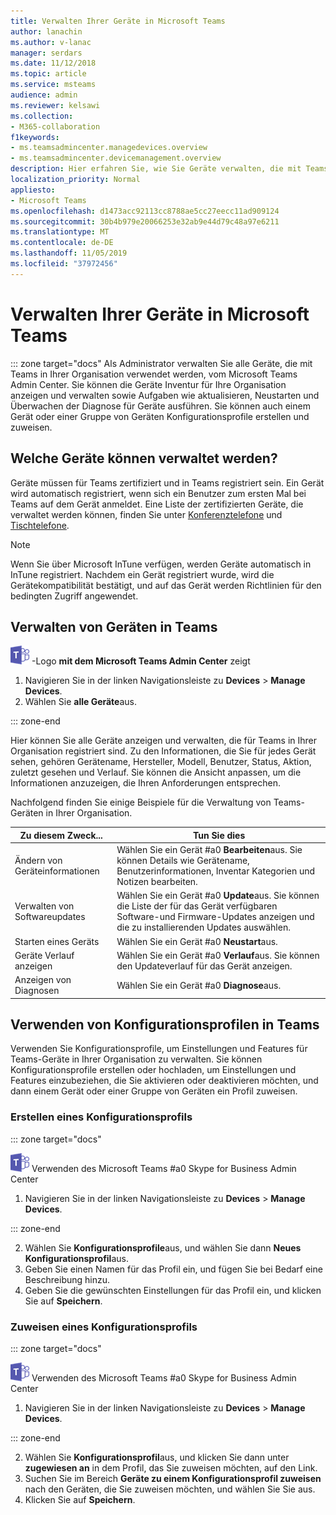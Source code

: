 ```yaml
---
title: Verwalten Ihrer Geräte in Microsoft Teams
author: lanachin
ms.author: v-lanac
manager: serdars
ms.date: 11/12/2018
ms.topic: article
ms.service: msteams
audience: admin
ms.reviewer: kelsawi
ms.collection:
- M365-collaboration
f1keywords:
- ms.teamsadmincenter.managedevices.overview
- ms.teamsadmincenter.devicemanagement.overview
description: Hier erfahren Sie, wie Sie Geräte verwalten, die mit Teams in Ihrer Organisation verwendet werden.
localization_priority: Normal
appliesto:
- Microsoft Teams
ms.openlocfilehash: d1473acc92113cc8788ae5cc27eecc11ad909124
ms.sourcegitcommit: 30b4b979e20066253e32ab9e44d79c48a97e6211
ms.translationtype: MT
ms.contentlocale: de-DE
ms.lasthandoff: 11/05/2019
ms.locfileid: "37972456"
---
```

# <a name="manage-your-devices-in-microsoft-teams"></a>Verwalten Ihrer Geräte in Microsoft Teams

::: zone target="docs"
Als Administrator verwalten Sie alle Geräte, die mit Teams in Ihrer Organisation verwendet werden, vom Microsoft Teams Admin Center. Sie können die Geräte Inventur für Ihre Organisation anzeigen und verwalten sowie Aufgaben wie aktualisieren, Neustarten und Überwachen der Diagnose für Geräte ausführen. Sie können auch einem Gerät oder einer Gruppe von Geräten Konfigurationsprofile erstellen und zuweisen. 

## <a name="what-devices-can-you-manage"></a>Welche Geräte können verwaltet werden?
Geräte müssen für Teams zertifiziert und in Teams registriert sein. Ein Gerät wird automatisch registriert, wenn sich ein Benutzer zum ersten Mal bei Teams auf dem Gerät anmeldet. Eine Liste der zertifizierten Geräte, die verwaltet werden können, finden Sie unter [Konferenztelefone](https://products.office.com/en-us/microsoft-teams/across-devices/devices/category?devicetype=16) und [Tischtelefone](https://products.office.com/en-us/microsoft-teams/across-devices/devices/category?devicetype=34).

> [!NOTE]
> Wenn Sie über Microsoft InTune verfügen, werden Geräte automatisch in InTune registriert. Nachdem ein Gerät registriert wurde, wird die Gerätekompatibilität bestätigt, und auf das Gerät werden Richtlinien für den bedingten Zugriff angewendet. 

## <a name="manage-devices-in-teams"></a>Verwalten von Geräten in Teams

![Ein Symbol, das das Microsoft Teams](media/teams-logo-30x30.png) -Logo **mit dem Microsoft Teams Admin Center** zeigt

1. Navigieren Sie in der linken Navigationsleiste zu **Devices** > **Manage Devices**.
2. Wählen Sie **alle Geräte**aus.  

::: zone-end

 Hier können Sie alle Geräte anzeigen und verwalten, die für Teams in Ihrer Organisation registriert sind. Zu den Informationen, die Sie für jedes Gerät sehen, gehören Gerätename, Hersteller, Modell, Benutzer, Status, Aktion, zuletzt gesehen und Verlauf. Sie können die Ansicht anpassen, um die Informationen anzuzeigen, die Ihren Anforderungen entsprechen.

 Nachfolgend finden Sie einige Beispiele für die Verwaltung von Teams-Geräten in Ihrer Organisation.  
    
|Zu diesem Zweck...  |Tun Sie dies |
|---------|---------|
|Ändern von Geräteinformationen   | Wählen Sie ein Gerät #a0 **Bearbeiten**aus. Sie können Details wie Gerätename, Benutzerinformationen, Inventar Kategorien und Notizen bearbeiten.     |
|Verwalten von Softwareupdates   |Wählen Sie ein Gerät #a0 **Update**aus. Sie können die Liste der für das Gerät verfügbaren Software-und Firmware-Updates anzeigen und die zu installierenden Updates auswählen.    |
|Starten eines Geräts   |Wählen Sie ein Gerät #a0 **Neustart**aus.          |
|Geräte Verlauf anzeigen  | Wählen Sie ein Gerät #a0 **Verlauf**aus. Sie können den Updateverlauf für das Gerät anzeigen.     |
|Anzeigen von Diagnosen  | Wählen Sie ein Gerät #a0 **Diagnose**aus.        |

## <a name="use-configuration-profiles-in-teams"></a>Verwenden von Konfigurationsprofilen in Teams

Verwenden Sie Konfigurationsprofile, um Einstellungen und Features für Teams-Geräte in Ihrer Organisation zu verwalten. Sie können Konfigurationsprofile erstellen oder hochladen, um Einstellungen und Features einzubeziehen, die Sie aktivieren oder deaktivieren möchten, und dann einem Gerät oder einer Gruppe von Geräten ein Profil zuweisen. 

### <a name="create-a-configuration-profile"></a>Erstellen eines Konfigurationsprofils

::: zone target="docs"

![Ein Symbol mit dem Microsoft Teams-Logo](media/teams-logo-30x30.png) Verwenden des Microsoft Teams #a0 Skype for Business Admin Center

1. Navigieren Sie in der linken Navigationsleiste zu **Devices** > **Manage Devices**.

::: zone-end

2. Wählen Sie **Konfigurationsprofile**aus, und wählen Sie dann **Neues Konfigurationsprofil**aus.
3. Geben Sie einen Namen für das Profil ein, und fügen Sie bei Bedarf eine Beschreibung hinzu.
4. Geben Sie die gewünschten Einstellungen für das Profil ein, und klicken Sie auf **Speichern**.

### <a name="assign-a-configuration-profile"></a>Zuweisen eines Konfigurationsprofils

::: zone target="docs"

![Ein Symbol mit dem Microsoft Teams-Logo](media/teams-logo-30x30.png) Verwenden des Microsoft Teams #a0 Skype for Business Admin Center

1. Navigieren Sie in der linken Navigationsleiste zu **Devices** > **Manage Devices**.

::: zone-end

2. Wählen Sie **Konfigurationsprofil**aus, und klicken Sie dann unter **zugewiesen an** in dem Profil, das Sie zuweisen möchten, auf den Link.  
3. Suchen Sie im Bereich **Geräte zu einem Konfigurationsprofil zuweisen** nach den Geräten, die Sie zuweisen möchten, und wählen Sie Sie aus.
4. Klicken Sie auf **Speichern**.
